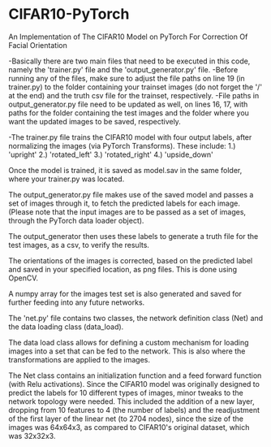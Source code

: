 # CIFAR10-PyTorch
An Implementation of The CIFAR10 Model on PyTorch For Correction Of Facial Orientation

-Basically there are two main files that need to be executed in this code, namely the 'trainer.py' file and the 'output_generator.py' file. 
-Before running any of the files, make sure to adjust the file paths on line 19 (in trainer.py) to the folder containing your trainset images (do not forget the '/' at the end) and the truth csv file for the trainset, respectively.
-File paths in output_generator.py file need to be updated as well, on lines 16, 17, with paths for the folder containing the test images and the folder where you want the updated images to be saved, respectively.

-The trainer.py file trains the CIFAR10 model with four output labels, after normalizing the images (via PyTorch Transforms). These include:
  1.) 'upright'
  2.) 'rotated_left'
  3.) 'rotated_right'
  4.) 'upside_down'
  
Once the model is trained, it is saved as model.sav in the same folder, where your trainer.py was located.

The output_generator.py file makes use of the saved model and passes a set of images through it, to fetch the predicted labels for each image. (Please note that the input images are to be passed as a set of images, through the PyTorch data loader object).

The output_generator then uses these labels to generate a truth file for the test images, as a csv, to verify the results.

The orientations of the images is corrected, based on the predicted label and saved in your specified location, as png files. This is done using OpenCV.

A numpy array for the images test set is also generated and saved for further feeding into any future networks.

The 'net.py' file contains two classes, the network definition class (Net) and the data loading class (data_load).

The data load class allows for defining a custom mechanism for loading images into a set that can be fed to the network. This is also where the transformations are applied to the images.

The Net class contains an initialization function and a feed forward function (with Relu activations). Since the CIFAR10 model was originally designed to predict the labels for 10 different types of images, minor tweaks to the network topology were needed. This included the addition of a new layer, dropping from 10 features to 4 (the number of labels) and the readjustment of the first layer of the linear net (to 2704 nodes), since the size  of the images was 64x64x3, as compared to CIFAR10's original dataset, which was 32x32x3.
